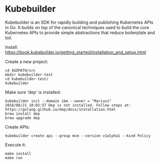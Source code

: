 # Kubebuilder
Kubebuilder is an SDK for rapidly building and publishing Kubernetes APIs in Go. It builds on top of the canonical techniques used to build the core Kubernetes APIs to provide simple abstractions that reduce boilerplate and toil.

Install: https://book.kubebuilder.io/getting_started/installation_and_setup.html


Create a new project:
```
cd $GOPATH/src
mkdir kubebuilder-test
cd kubebuilder-test/
kubebuilder
```

Make sure 'dep' is installed:

```
kubebuilder init --domain ibm --owner = "Mariusz"
2018/08/21 10:02:57 Dep is not installed. Follow steps at: https://golang.github.io/dep/docs/installation.html
brew install dep
brew upgrade dep
```

Create APIs:
```
kubebuilder create api --group mcm --version v1alpha1 --kind Policy
```

Execute it:
```
make install
make run
```
